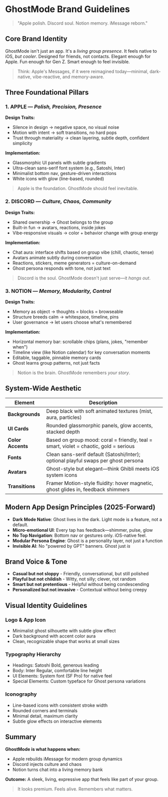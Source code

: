# GhostMode Brand Guidelines

> "Apple polish. Discord soul. Notion memory. iMessage reborn."

## Core Brand Identity

GhostMode isn't just an app. It's a *living group presence*. It feels native to iOS, *but cooler*. Designed for friends, not contacts. Elegant enough for Apple. Fun enough for Gen Z. Smart enough to feel invisible.

> Think: Apple's Messages, if it were reimagined today—minimal, dark-native, vibe-reactive, and memory-aware.

## Three Foundational Pillars

### 1. APPLE — *Polish, Precision, Presence*

**Design Traits:**
- Silence in design → negative space, no visual noise
- Motion with intent → soft transitions, no hard pops
- Trust through materiality → clean layering, subtle depth, confident simplicity

**Implementation:**
- Glassmorphic UI panels with subtle gradients
- Ultra-clean sans-serif font system (e.g., Satoshi, Inter)
- Minimalist bottom nav, gesture-driven interactions
- White icons with glow (line-based, rounded)

> Apple is the foundation. GhostMode should feel inevitable.

### 2. DISCORD — *Culture, Chaos, Community*

**Design Traits:**
- Shared ownership → Ghost belongs to the group
- Built-in fun → avatars, reactions, inside jokes
- Vibe-responsive visuals → color + behavior change with group energy

**Implementation:**
- Chat aura: interface shifts based on group vibe (chill, chaotic, tense)
- Avatars animate subtly during conversation
- Reactions, stickers, meme generators = culture-on-demand
- Ghost persona responds with tone, not just text

> Discord is the soul. GhostMode doesn't just serve—it *hangs out*.

### 3. NOTION — *Memory, Modularity, Control*

**Design Traits:**
- Memory as object → thoughts = blocks = browseable
- Structure breeds calm → whitespace, timeline, pins
- User governance → let users choose what's remembered

**Implementation:**
- Horizontal memory bar: scrollable chips (plans, jokes, "remember when")
- Timeline view (like Notion calendar) for key conversation moments
- Editable, taggable, pinnable memory cards
- Ghost learns group patterns, not just facts

> Notion is the brain. GhostMode remembers *your story*.

## System-Wide Aesthetic

| Element | Description |
|---------|-------------|
| **Backgrounds** | Deep black with soft animated textures (mist, aura, particles) |
| **UI Cards** | Rounded glassmorphic panels, glow accents, stacked depth |
| **Color Accents** | Based on group mood: coral = friendly, teal = smart, violet = chaotic, gold = serious |
| **Fonts** | Clean sans-serif default (Satoshi/Inter); optional playful swaps per ghost persona |
| **Avatars** | Ghost-style but elegant—think Ghibli meets iOS system icons |
| **Transitions** | Framer Motion-style fluidity: hover magnetic, ghost glides in, feedback shimmers |

## Modern App Design Principles (2025-Forward)

- **Dark Mode Native**: Ghost lives in the dark. Light mode is a feature, not a default.
- **Micro-emotional UI**: Every tap has feedback—shimmer, pulse, glow
- **No Top Navigation**: Bottom nav or gestures only. iOS-native feel.
- **Modular Persona Engine**: Ghost is a personality layer, not just a function
- **Invisible AI**: No "powered by GPT" banners. Ghost just *is*

## Brand Voice & Tone

- **Casual but not sloppy** - Friendly, conversational, but still polished
- **Playful but not childish** - Witty, not silly; clever, not random
- **Smart but not pretentious** - Helpful without being condescending
- **Personalized but not invasive** - Contextual without being creepy

## Visual Identity Guidelines

### Logo & App Icon
- Minimalist ghost silhouette with subtle glow effect
- Dark background with accent color aura
- Clean, recognizable shape that works at small sizes

### Typography Hierarchy
- Headings: Satoshi Bold, generous leading
- Body: Inter Regular, comfortable line height
- UI Elements: System font (SF Pro) for native feel
- Special Elements: Custom typeface for Ghost persona variations

### Iconography
- Line-based icons with consistent stroke width
- Rounded corners and terminals
- Minimal detail, maximum clarity
- Subtle glow effects on interactive elements

## Summary

**GhostMode is what happens when:**
- Apple rebuilds iMessage for modern group dynamics
- Discord injects culture and chaos
- Notion turns chat into a living memory bank

**Outcome:**
A sleek, living, expressive app that feels like part of your group.
> It looks premium. Feels alive. Remembers what matters.
